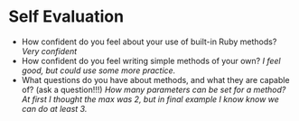# Self Evaluation

- How confident do you feel about your use of built-in Ruby methods? *Very confident*
- How confident do you feel writing simple methods of your own? *I feel good, but could use some more practice.*
- What questions do you have about methods, and what they are capable of? (ask a question!!!) *How many parameters can be set for a method? At first I thought the max was 2, but in final example I know know we can do at least 3.*
